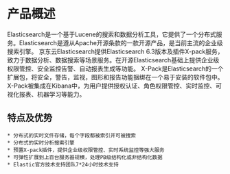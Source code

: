 
# 产品概述

Elasticsearch是一个基于Lucene的搜索和数据分析工具，它提供了一个分布式服务。Elasticsearch是遵从Apache开源条款的一款开源产品，是当前主流的企业级搜索引擎。
京东云Elasticsearch提供Elasticsearch 6.3版本及插件X-pack服务，致力于数据分析、数据搜索等场景服务。在开源Elasticsearch基础上提供企业级权限管控、安全监控告警、自动报表生成等功能。
X-Pack是Elasticsearch的一个扩展包，将安全，警告，监视，图形和报告功能捆绑在一个易于安装的软件包中。X-Pack被集成在Kibana中，为用户提供授权认证、角色权限管控、实时监控、可视化报表、机器学习等能力。

## 特点及优势
	* 分布式的实时文件存储，每个字段都被索引并可被搜索
	* 分布式的实时分析搜索引擎
	* 预置X-pack插件，提供企业级权限管控、实时系统监控等强大服务
	* 可弹性扩展到上百台服务器规模，处理PB级结构化或非结构化数据 
	* Elastic官方技术支持团队7*24小时技术支持


